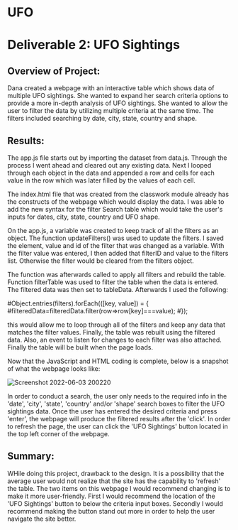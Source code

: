 # UFO

# Deliverable 2: UFO Sightings

## Overview of Project:

Dana created a webpage with an interactive table which shows data of multiple UFO sightings. She wanted to expand her search criteria options to provide a more in-depth analysis of UFO sightings. She wanted to allow the user to filter the data by utilizing multiple criteria at the same time. The filters included searching by date, city, state, country and shape.

## Results:

The app.js file starts out by importing the dataset from data.js. Through the process I went ahead and cleared out any existing data. Next I looped through each object in the data and appended a row and cells for each value in the row which was later filled by the values of each cell. 

The index.html file that was created from the classwork module already has the constructs of the webpage which would display the data. I was able to add the new syntax for the filter Search table which would take the user's inputs for dates, city, state, country and UFO shape. 

On the app.js, a variable was created to keep track of all the filters as an object. The function updateFilters() was used to update the filters. I saved the element, value and id of the filter that was changed as a variable. With the filter value was entered, I then added that filterID and value to the filters list. Otherwise the filter would be cleared from the filters object.

The function was afterwards called to apply all filters and rebuild the table. Function filterTable was used to filter the table when the data is entered. The filtered data was then set to tableData. Afterwards I used the following:

#Object.entries(filters).forEach(([key, value]) = { 
#filteredData=filteredData.filter(row=>row[key]===value);
#});

this would allow me to loop through all of the filters and keep any data that matches the filter values. Finally, the table was rebuilt using the filtered data. Also, an event to listen for changes to each filter was also attached. Finally the table will be built when the page loads. 

Now that the JavaScript and HTML coding is complete, below is a snapshot of what the webpage looks like:

![Screenshot 2022-06-03 200220](https://user-images.githubusercontent.com/102105537/172069289-89cf2161-2c1a-4236-8b91-a0a1fc70e13b.png)

In order to conduct a search, the user only needs to the required info in the 'date', 'city', 'state', 'country' and/or 'shape' search boxes to filter the  UFO sightings data. Once the user has entered the desired criteria and press 'enter', the webpage will produce the filtered results after the 'click'. In order to refresh the page, the user can click the 'UFO Sightings' button located in the top left corner of the webpage.


## Summary:

WHile doing this project, drawback to the design. It is a possibility that the average user would not realize that the site has the capability to 'refresh' the table. The two items on this webpage I would recommend changing is to make it more user-friendly. First I would recommend the location of the 'UFO Sightings' button to below the criteria input boxes. Secondly I would recommend making the button stand out more in order to help the user navigate the site better.
